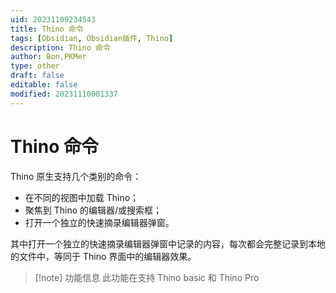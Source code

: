 ```yaml
---
uid: 20231109234543
title: Thino 命令
tags: [Obsidian, Obsidian插件, Thino]
description: Thino 命令
author: Bon,PKMer
type: other
draft: false
editable: false
modified: 20231110001337
---
```


# Thino 命令

Thino 原生支持几个类别的命令：

- 在不同的视图中加载 Thino；
- 聚焦到 Thino 的编辑器/或搜索框；
- 打开一个独立的快速摘录编辑器弹窗。

其中打开一个独立的快速摘录编辑器弹窗中记录的内容，每次都会完整记录到本地的文件中，等同于 Thino 界面中的编辑器效果。

> [!note] 功能信息
> 此功能在支持 Thino basic 和 Thino Pro